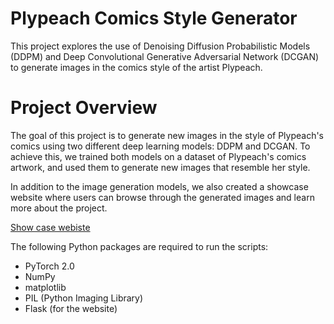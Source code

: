 # Plypeach Comics Style Generator

This project explores the use of Denoising Diffusion Probabilistic Models (DDPM) and Deep Convolutional Generative Adversarial Network (DCGAN) to generate images in the comics style of the artist Plypeach.
# Project Overview

The goal of this project is to generate new images in the style of Plypeach's comics using two different deep learning models: DDPM and DCGAN. To achieve this, we trained both models on a dataset of Plypeach's comics artwork, and used them to generate new images that resemble her style.

In addition to the image generation models, we also created a showcase website where users can browse through the generated images and learn more about the project.

[Show case webiste](http://plypeach.klepschmatics.com/) 

The following Python packages are required to run the scripts:

- PyTorch 2.0
- NumPy
- matplotlib
- PIL (Python Imaging Library)
- Flask (for the website)
